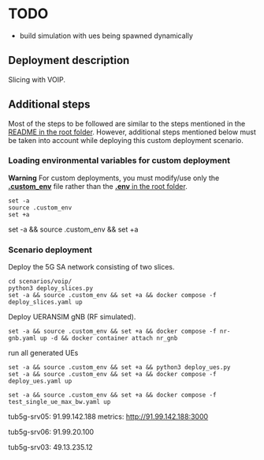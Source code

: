 # TODO
- build simulation with ues being spawned dynamically

## Deployment description

Slicing with VOIP.

## Additional steps

Most of the steps to be followed are similar to the steps mentioned in the [README in the root folder](../../README.md). However, additional steps mentioned below must be taken into account while deploying this custom deployment scenario.

### Loading environmental variables for custom deployment

**Warning**
For custom deployments, you must modify/use only the [**.custom_env**](.custom_env) file rather than the [**.env** in the root folder](../../.env).

```
set -a
source .custom_env
set +a
```

set -a && source .custom_env && set +a

### Scenario deployment

Deploy the 5G SA network consisting of two slices.

```
cd scenarios/voip/
python3 deploy_slices.py
set -a && source .custom_env && set +a && docker compose -f deploy_slices.yaml up
```

Deploy UERANSIM gNB (RF simulated).

```
set -a && source .custom_env && set +a && docker compose -f nr-gnb.yaml up -d && docker container attach nr_gnb
```

run all generated UEs
```
set -a && source .custom_env && set +a && python3 deploy_ues.py
set -a && source .custom_env && set +a && docker compose -f deploy_ues.yaml up

set -a && source .custom_env && set +a && docker compose -f test_single_ue_max_bw.yaml up
```

tub5g-srv05:
91.99.142.188
metrics:
http://91.99.142.188:3000


tub5g-srv06:
91.99.20.100

tub5g-srv03:
49.13.235.12
